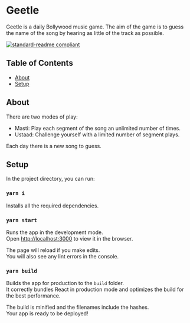 # Geetle

Geetle is a daily Bollywood music game. The aim of the game is to guess the name of the song by hearing as little of the track as possible.

[![standard-readme compliant](https://img.shields.io/badge/readme%20style-standard-brightgreen.svg?style=flat-square)](https://github.com/RichardLitt/standard-readme)


## Table of Contents

- [About](#about)
- [Setup](#setup)


## About
There are two modes of play:
- Masti: Play each segment of the song an unlimited number of times.
- Ustaad: Challenge yourself with a limited number of segment plays.

Each day there is a new song to guess.


## Setup

In the project directory, you can run:

### `yarn i`
Installs all the required dependencies.


### `yarn start`

Runs the app in the development mode.\
Open [http://localhost:3000](http://localhost:3000) to view it in the browser.

The page will reload if you make edits.\
You will also see any lint errors in the console.

### `yarn build`

Builds the app for production to the `build` folder.\
It correctly bundles React in production mode and optimizes the build for the best performance.

The build is minified and the filenames include the hashes.\
Your app is ready to be deployed!
